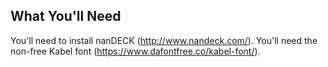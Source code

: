 ## What You'll Need
You'll need to install nanDECK (http://www.nandeck.com/). You'll need the non-free Kabel font (https://www.dafontfree.co/kabel-font/).
